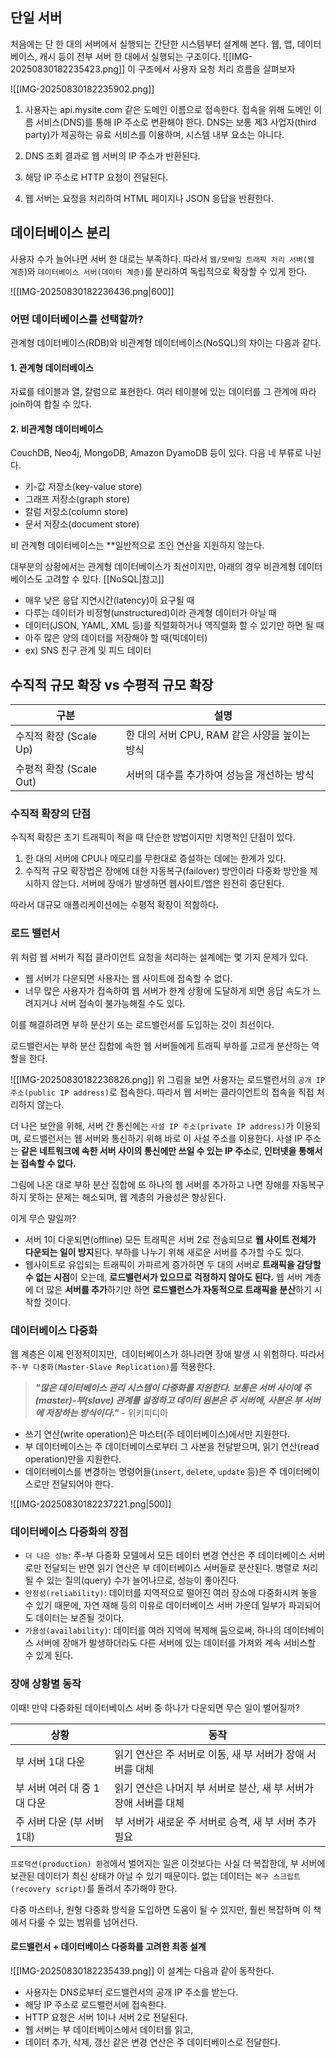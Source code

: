 ## 단일 서버
처음에는 단 한 대의 서버에서 실행되는 간단한 시스템부터 설계해 본다.
웹, 앱, 데이터베이스, 캐시 등이 전부 서버 한 대에서 실행되는 구조이다.
![[IMG-20250830182235423.png]]
이 구조에서 사용자 요청 처리 흐름을 살펴보자

![[IMG-20250830182235902.png]]
1. 사용자는 api.mysite.com 같은 도메인 이름으로 접속한다.
    접속을 위해 도메인 이름 서비스(DNS)를 통해 IP 주소로 변환해야 한다. DNS는 보통 제3 사업자(third party)가 제공하는 유료 서비스를 이용하며, 시스템 내부 요소는 아니다.
    
2. DNS 조회 결과로 웹 서버의 IP 주소가 반환된다.
3. 해당 IP 주소로 HTTP 요청이 전달된다.
4. 웹 서버는 요청을 처리하여 HTML 페이지나 JSON 응답을 반환한다.


## 데이터베이스 분리
사용자 수가 늘어나면 서버 한 대로는 부족하다.
따라서 `웹/모바일 트래픽 처리 서버(웹 계층`)와 `데이터베이스 서버(데이터 계층)`를 분리하여 독립적으로 확장할 수 있게 한다.


![[IMG-20250830182236436.png|600]]

### 어떤 데이터베이스를 선택할까?
관계형 데이터베이스(RDB)와 비관계형 데이터베이스(NoSQL)의 차이는 다음과 같다.

#### 1. 관계형 데이터베이스
자료를 테이블과 열, 칼럼으로 표현한다. 여러 테이블에 있는 데이터를 그 관계에 따라 join하여 합칠 수 있다.

#### 2. 비관계형 데이터베이스
CouchDB, Neo4j, MongoDB, Amazon DyamoDB 등이 있다.
다음 네 부류로 나뉜다.
- 키-값 저장소(key-value store)
- 그래프 저장소(graph store)
- 칼럼 저장소(column store)
- 문서 저장소(document store)

비 관계형 데이터베이스는 **일반적으로 조인 연산을 지원하지 않는다.

대부분의 상황에서는 관계형 데이터베이스가 최선이지만, 아래의 경우 비관계형 데이터베이스도 고려할 수 있다. [[NoSQL|참고]]

- 매우 낮은 응답 지연시간(latency)이 요구될 때
- 다루는 데이터가 비정형(unstructured)이라 관계형 데이터가 아닐 때
- 데이터(JSON, YAML, XML 등)를 직렬화하거나 역직렬화 할 수 있기만 하면 될 때
- 아주 많은 양의 데이터를 저장해야 할 때(빅데이터)
- ex) SNS 친구 관계 및 피드 데이터


## 수직적 규모 확장 vs 수평적 규모 확장
| **구분**             | **설명**                         |
| ------------------ | ------------------------------ |
| 수직적 확장 (Scale Up)  | 한 대의 서버 CPU, RAM 같은 사양을 높이는 방식 |
| 수평적 확장 (Scale Out) | 서버의 대수를 추가하여 성능을 개선하는 방식       |

### 수직적 확장의 단점
수직적 확장은 초기 트래픽이 적을 때 단순한 방법이지만 치명적인 단점이 있다.
1. 한 대의 서버에 CPU나 메모리를 무한대로 증설하는 데에는 한계가 있다.
2. 수직적 규모 확장법은 장애에 대한 자동복구(failover) 방안이라 다중화 방안을 제시하지 않는다.
   서버에 장애가 발생하면 웹사이트/앱은 완전히 중단된다.
   
따라서 대규모 애플리케이션에는 수평적 확장이 적합하다.

### 로드 밸런서
위 처럼 웹 서버가 직접 클라이언트 요청을 처리하는 설계에는 몇 가지 문제가 있다.

- 웹 서버가 다운되면 사용자는 웹 사이트에 접속할 수 없다.
- 너무 많은 사용자가 접속하여 웹 서버가 한계 상황에 도달하게 되면 응답 속도가 느려지거나 서버 접속이 불가능해질 수도 있다.

이를 해결하려면 부하 분산기 또는 로드밸런서를 도입하는 것이 최선이다.

로드밸런서는 부하 분산 집합에 속한 웹 서버들에게 트래픽 부하를 고르게 분산하는 역할을 한다.

![[IMG-20250830182236826.png]]
위 그림을 보면 사용자는 로드밸런서의 `공개 IP 주소(public IP address)`로 접속한다.
따라서 웹 서버는 클라이언트의 접속을 직접 처리하지 않는다.

더 나은 보안을 위해, 서버 간 통신에는 `사설 IP 주소(private IP address)`가 이용되며, 로드밸런서는 웹 서버와 통신하기 위해 바로 이 사설 주소를 이용한다.
사설 IP 주소는 **같은 네트워크에 속한 서버 사이의 통신에만 쓰일 수 있는 IP 주소**로, **인터넷을 통해서는 접속할 수 없다.**

그림에 나온 대로 부하 분산 집합에 또 하나의 웹 서버를 추가하고 나면 장애를 자동복구하지 못하는 문제는 해소되며, 웹 계층의 가용성은 향상된다. 

이게 무슨 말일까?

- 서버 1이 다운되면(offline) 모든 트래픽은 서버 2로 전송되므로 **웹 사이트 전체가 다운되는 일이 방지**된다. 부하를 나누기 위해 새로운 서버를 추가할 수도 있다.
- 웹사이트로 유입되는 트래픽이 가파르게 증가하면 두 대의 서버로 **트래픽을 감당할 수 없는 시점**이 오는데, **로드밸런서가 있으므로 걱정하지 않아도 된다.** 웹 서버 계층에 더 많은 **서버를 추가**하기만 하면 **로드밸런스가 자동적으로 트래픽을 분산**하기 시작할 것이다.


### 데이터베이스 다중화
웹 계층은 이제 안정적이지만,  데이터베이스가 하나라면 장애 발생 시 위험하다.
따라서 `주-부 다중화(Master-Slave Replication)`를 적용한다.

> **_"많은 데이터베이스 관리 시스템이 다중화를 지원한다. 보통은 서버 사이에 주(master)-부(slave) 관계를 설정하고 데이터 원본은 주 서버에, 사본은 부 서버에 저장하는 방식이다."_** - 위키피디아

- 쓰기 연산(write operation)은 마스터(주 데이터베이스)에서만 지원한다.
- 부 데이터베이스는 주 데이터베이스로부터 그 사본을 전달받으며, 읽기 연산(read operation)만을 지원한다.
- 데이터베이스를 변경하는 명령어들(`insert`, `delete`, `update` 등)은 주 데이터베이스로만 전달되어야 한다.

![[IMG-20250830182237221.png|500]]

### 데이터베이스 다중화의 장점
- `더 나은 성능`: 주-부 다중화 모델에서 모든 데이터 변경 연산은 주 데이터베이스 서버로만 전달되는 반면 읽기 연산은 부 데이터베이스 서버들로 분산된다. 병렬로 처리될 수 있는 질의(query) 수가 늘어나므로, 성능이 좋아진다.
- `안정성(reliability)`: 데이터를 지역적으로 떨어진 여러 장소에 다중화시켜 놓을 수 있기 때문에, 자연 재해 등의 이유로 데이터베이스 서버 가운데 일부가 파괴되어도 데이터는 보존될 것이다.
- `가용성(availability)`: 데이터를 여러 지역에 복제해 둠으로써, 하나의 데이터베이스 서버에 장애가 발생하더라도 다른 서버에 있는 데이터를 가져와 계속 서비스할 수 있게 된다.

### 장애 상황별 동작
이때!
만약 다중화된 데이터베이스 서버 중 하나가 다운되면 무슨 일이 벌어질까?

| **상황**            | **동작**                                 |
| ----------------- | -------------------------------------- |
| 부 서버 1대 다운        | 읽기 연산은 주 서버로 이동, 새 부 서버가 장애 서버를 대체     |
| 부 서버 여러 대 중 1대 다운 | 읽기 연산은 나머지 부 서버로 분산, 새 부 서버가 장애 서버를 대체 |
| 주 서버 다운 (부 서버 1대) | 부 서버가 새로운 주 서버로 승격, 새 부 서버 추가 필요       |
`프로덕션(production) 환경`에서 벌어지는 일은 이것보다는 사실 더 복잡한데, 부 서버에 보관된 데이터가 최신 상태가 아닐 수 있기 때문이다. 
없는 데이터는 `복구 스크립트(recovery script)`를 돌려서 추가해야 한다.

다중 마스터나, 원형 다중화 방식을 도입하면 도움이 될 수 있지만, 훨씬 복잡하며 이 책에서 다룰 수 있는 범위를 넘어선다.

#### 로드밸런서 + 데이터베이스 다중화를 고려한 최종 설계
![[IMG-20250830182235439.png]]
이 설계는 다음과 같이 동작한다.

- 사용자는 DNS로부터 로드밸런서의 공개 IP 주소를 받는다.
- 해당 IP 주소로 로드밸런서에 접속한다.
- HTTP 요청은 서버 1이나 서버 2로 전달된다.
- 웹 서버는 부 데이터베이스에서 데이터를 읽고,
- 데이터 추가, 삭제, 갱신 같은 변경 연산은 주 데이터베이스로 전달한다.
